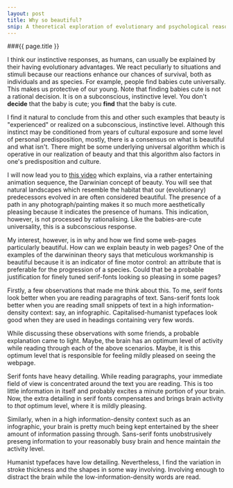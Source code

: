 ```yaml
---
layout: post
title: Why so beautiful? 
snip: A theoretical exploration of evolutionary and psychological reasons justifying why some web-pages look to good to be true and others are simply hard to look at. 
---
```


###{{ page.title }}

I think our instinctive responses, as humans, can usually be explained by their having evolutionary advantages.  We react peculiarly to situations and stimuli because our reactions enhance our chances of survival, both as individuals and as species.  For example, people find babies cute universally.  This makes us protective of our young.  Note that finding babies cute is not a rational decision.  It is on a subconscious, instinctive level.  You don't **decide** that the baby is cute; you **find** that the baby is cute.

I find it natural to conclude from this and other such examples that beauty is "experienced" or realized on a subconscious, instinctive level.  Although this instinct may be conditioned from years of cultural exposure and some level of personal predisposition, mostly, there is a consensus on what is beautiful and what isn't.  There might be some underlying universal algorithm which is operative in our realization of beauty and that this algorithm also factors in one's predisposition and culture.

I will now lead you to [this video][1] which explains, via a rather entertaining animation sequence, the Darwinian concept of beauty.   You will see that natural landscapes which resemble the habitat that our (evolutionary) predecessors evolved in are often considered beautiful.  The presence of a path in any photograph/painting makes it so much more aesthetically pleasing because it indicates the presence of humans.  This indication, however, is not processed by rationalising.  Like the babies-are-cute universality, this is a subconscious response.

My interest, however, is in why and how we find some web-pages particularly beautiful.  How can we explain beauty in web pages?  One of the examples of the darwininan theory says that meticulous workmanship is beautiful because it is an indicator of fine motor control: an attribute that is preferable for the progression of a species.  Could that be a probable justification for finely tuned serif-fonts looking so pleasing in some pages?   

Firstly, a few observations that made me think about this.  To me, serif fonts look better when you are reading paragraphs of text.  Sans-serif fonts look better when you are reading small snippets of text in a high information-density context: say, an infographic.  Capitalised-humanist typefaces look good when they are used in headings containing very few words. 

While discussing these observations with some friends, a probable explanation came to light.  Maybe, the brain has an optimum level of activity while reading through each of the above scenarios.  Maybe, it is this optimum level that is responsible for feeling mildly pleased on seeing the webpage. 

Serif fonts have heavy detailing.  While reading paragraphs, your immediate field of view is concentrated around the text you are reading.  This is too little information in itself and probably excites a minute portion of your brain.  Now, the extra detailing in serif fonts compensates and brings brain activity to *that* optimum level, where it is mildly pleasing.

Similarly, when in a high information-density context such as an infographic, your brain is pretty much being kept entertained by the sheer amount of information passing through.  Sans-serif fonts unobstrusively preseng information to your reasonably busy brain and hence maintain *the* activity level. 

Humanist typefaces have low detailing. Nevertheless, I find the variation in stroke thickness and the shapes in some way involving.  Involving enough to distract the brain while the low-information-density words are read.

[1]: http://www.youtube.com/watch?v=PktUzdnBqWI
